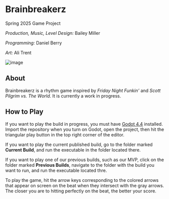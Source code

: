 # Brainbreakerz
Spring 2025 Game Project
 
*Production, Music, Level Design:* Bailey Miller

*Programming:* Daniel Berry

*Art:* Ali Trent

![image](https://github.com/user-attachments/assets/c33536e8-f91c-44b0-a719-d3e60903c661)

## About
Brainbreakerz is a rhythm game inspired by *Friday Night Funkin'* and *Scott Pilgrim vs. The World*. It is currently a work in progress. 


## How to Play
If you want to play the build in progress, you must have [Godot 4.4](https://godotengine.org/download/archive/) installed. Import the repository when you turn on Godot, open the project, then hit the triangular play button in the top right corner of the editor.

If you want to play the current published build, go to the folder marked **Current Build**, and run the executable in the folder located there.

If you want to play one of our previous builds, such as our MVP, click on the folder marked **Previous Builds**, navigate to the folder with the build you want to run, and run the executable located thre.

To play the game, hit the arrow keys corresponding to the colored arrows that appear on screen on the beat when they intersect with the gray arrows. The closer you are to hitting perfectly on the beat, the better your score.
